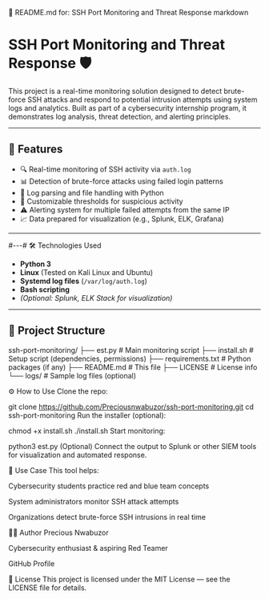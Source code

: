 📄 README.md for: SSH Port Monitoring and Threat Response
markdown

# SSH Port Monitoring and Threat Response 🛡️

This project is a real-time monitoring solution designed to detect brute-force SSH attacks and respond to potential intrusion attempts using system logs and analytics. Built as part of a cybersecurity internship program, it demonstrates log analysis, threat detection, and alerting principles.

---

## 🚀 Features

- 🔍 Real-time monitoring of SSH activity via `auth.log`
- 📊 Detection of brute-force attacks using failed login patterns
- 📁 Log parsing and file handling with Python
- 🧠 Customizable thresholds for suspicious activity
- ⚠️ Alerting system for multiple failed attempts from the same IP
- 📈 Data prepared for visualization (e.g., Splunk, ELK, Grafana)

---



#---# 🛠️ Technologies Used

- **Python 3**
- **Linux** (Tested on Kali Linux and Ubuntu)
- **Systemd log files** (`/var/log/auth.log`)
- **Bash scripting**
- *(Optional: Splunk, ELK Stack for visualization)*

---

## 📁 Project Structure


ssh-port-monitoring/
├── est.py                  # Main monitoring script
├── install.sh              # Setup script (dependencies, permissions)
├── requirements.txt        # Python packages (if any)
├── README.md               # This file
├── LICENSE                 # License info
└── logs/                   # Sample log files (optional)

⚙️ How to Use
Clone the repo:

git clone https://github.com/Preciousnwabuzor/ssh-port-monitoring.git
cd ssh-port-monitoring
Run the installer (optional):


chmod +x install.sh
./install.sh
Start monitoring:

python3 est.py
(Optional) Connect the output to Splunk or other SIEM tools for visualization and automated response.

🔐 Use Case
This tool helps:

Cybersecurity students practice red and blue team concepts

System administrators monitor SSH attack attempts

Organizations detect brute-force SSH intrusions in real time

👨‍💻 Author
Precious Nwabuzor

Cybersecurity enthusiast & aspiring Red Teamer

GitHub Profile

📄 License
This project is licensed under the MIT License — see the LICENSE file for details.



